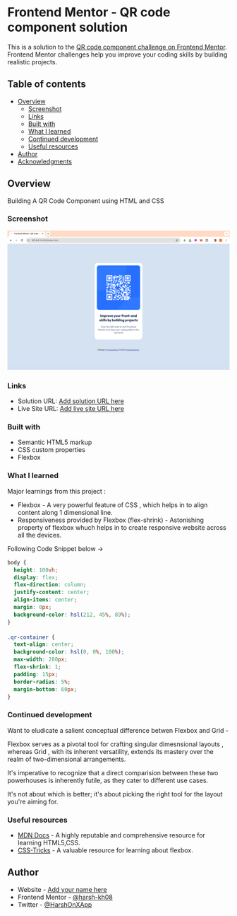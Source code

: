 # Frontend Mentor - QR code component solution

This is a solution to the [QR code component challenge on Frontend Mentor](https://www.frontendmentor.io/challenges/qr-code-component-iux_sIO_H). Frontend Mentor challenges help you improve your coding skills by building realistic projects.

## Table of contents

- [Overview](#overview)
  - [Screenshot](#screenshot)
  - [Links](#links)
  - [Built with](#built-with)
  - [What I learned](#what-i-learned)
  - [Continued development](#continued-development)
  - [Useful resources](#useful-resources)
- [Author](#author)
- [Acknowledgments](#acknowledgments)

## Overview

Building A QR Code Component using HTML and CSS

### Screenshot

![](./solution.jpg)

### Links

- Solution URL: [Add solution URL here](https://github.com/harsh-kh08/FrontendMentorChallenges/tree/master/qr-code-component-main)
- Live Site URL: [Add live site URL here](https://frontend-mentor-challenges-fvg3tzs2c-harsh-kh08s-projects.vercel.app/)

### Built with

- Semantic HTML5 markup
- CSS custom properties
- Flexbox

### What I learned

Major learnings from this project :

- Flexbox - A very powerful feature of CSS , which helps in to align content along 1 dimensional line.
- Responsiveness provided by Flexbox (flex-shrink) - Astonishing property of flexbox whuch helps in to create responsive website across all the devices.

Following Code Snippet below ->

```css
body {
  height: 100vh;
  display: flex;
  flex-direction: column;
  justify-content: center;
  align-items: center;
  margin: 0px;
  background-color: hsl(212, 45%, 89%);
}

.qr-container {
  text-align: center;
  background-color: hsl(0, 0%, 100%);
  max-width: 280px;
  flex-shrink: 1;
  padding: 15px;
  border-radius: 5%;
  margin-bottom: 60px;
}
```

### Continued development

Want to eludicate a salient conceptual difference betwen Flexbox and Grid -

Flexbox serves as a pivotal tool for crafting singular dimesnsional layouts , whereas Grid , with its inherent versatility, extends its mastery over the realm of two-dimensional arrangements.

It's imperative to recognize that a direct comparision between these two powerhouses is inherently futile, as they cater to different use cases.

It's not about which is better; it's about picking the right tool for the layout you're aiming for.

### Useful resources

- [MDN Docs](https://developer.mozilla.org/en-US/) - A highly reputable and comprehensive resource for learning HTML5,CSS.
- [CSS-Tricks](https://css-tricks.com/snippets/css/a-guide-to-flexbox/) - A valuable resource for learning about flexbox.

## Author

- Website - [Add your name here](https://frontend-mentor-challenges-fvg3tzs2c-harsh-kh08s-projects.vercel.app/)
- Frontend Mentor - [@harsh-kh08](https://www.frontendmentor.io/profile/harsh-kh08)
- Twitter - [@HarshOnXApp](https://twitter.com/HarshOnXApp)
